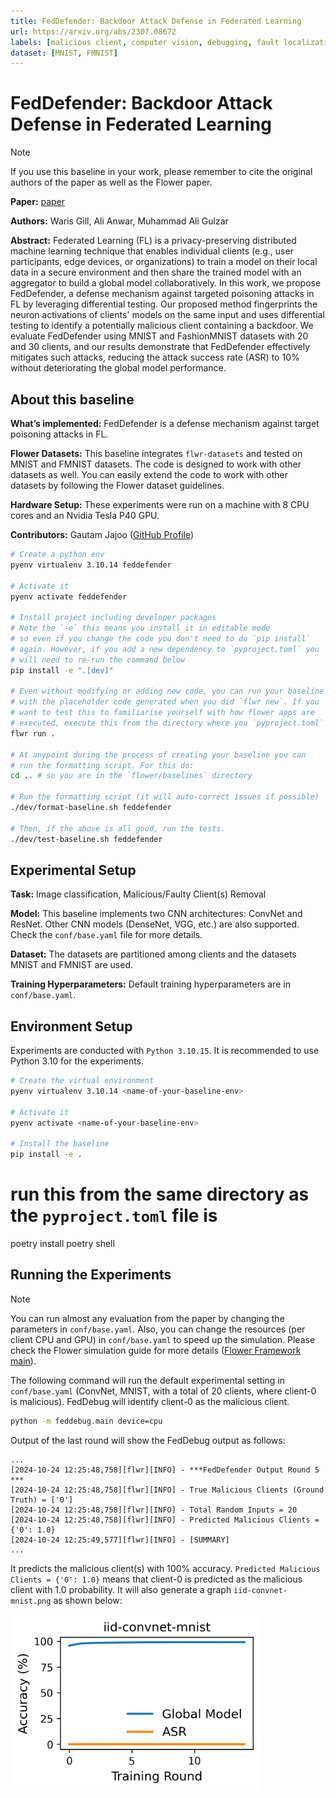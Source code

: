 ```yaml
---
title: FedDefender: Backdoor Attack Defense in Federated Learning
url: https://arxiv.org/abs/2307.08672
labels: [malicious client, computer vision, debugging, fault localization, image classification, data poisoning]
dataset: [MNIST, FMNIST]
---
```


# FedDefender: Backdoor Attack Defense in Federated Learning

> [!NOTE] 
> If you use this baseline in your work, please remember to cite the original authors of the paper as well as the Flower paper.

**Paper:** [paper](https://arxiv.org/abs/2307.08672)

**Authors:** Waris Gill, Ali Anwar, Muhammad Ali Gulzar

**Abstract:** Federated Learning (FL) is a privacy-preserving distributed machine learning technique that enables individual clients (e.g., user participants, edge devices, or organizations) to train a model on their local data in a secure environment and then share the trained model with an aggregator to build a global model collaboratively. In this work, we propose FedDefender, a defense mechanism against targeted poisoning attacks in FL by leveraging differential testing. Our proposed method fingerprints the neuron activations of clients' models on the same input and uses differential testing to identify a potentially malicious client containing a backdoor. We evaluate FedDefender using MNIST and FashionMNIST datasets with 20 and 30 clients, and our results demonstrate that FedDefender effectively mitigates such attacks, reducing the attack success rate (ASR) to 10\% without deteriorating the global model performance.

## About this baseline

**What’s implemented:** FedDefender is a defense mechanism against target poisoning attacks in FL.

**Flower Datasets:** This baseline integrates `flwr-datasets` and tested on MNIST and FMNIST datasets. The code is designed to work with other datasets as well. You can easily extend the code to work with other datasets by following the Flower dataset guidelines.

**Hardware Setup:**
These experiments were run on a machine with 8 CPU cores and an Nvidia Tesla P40 GPU.

**Contributors:** Gautam Jajoo ([GitHub Profile](https://github.com/gautamjajoo))


```bash
# Create a python env
pyenv virtualenv 3.10.14 feddefender

# Activate it
pyenv activate feddefender

# Install project including developer packages
# Note the `-e` this means you install it in editable mode 
# so even if you change the code you don't need to do `pip install`
# again. However, if you add a new dependency to `pyproject.toml` you
# will need to re-run the command below
pip install -e ".[dev]"

# Even without modifying or adding new code, you can run your baseline
# with the placeholder code generated when you did `flwr new`. If you
# want to test this to familiarise yourself with how flower apps are
# executed, execute this from the directory where you `pyproject.toml` is:
flwr run .

# At anypoint during the process of creating your baseline you can 
# run the formatting script. For this do:
cd .. # so you are in the `flower/baselines` directory

# Run the formatting script (it will auto-correct issues if possible)
./dev/format-baseline.sh feddefender

# Then, if the above is all good, run the tests.
./dev/test-baseline.sh feddefender
```

## Experimental Setup

**Task:** Image classification, Malicious/Faulty Client(s) Removal

**Model:** This baseline implements two CNN architectures: ConvNet and ResNet. Other CNN models (DenseNet, VGG, etc.) are also supported. Check the `conf/base.yaml` file for more details.

**Dataset:** The datasets are partitioned among clients and the datasets MNIST and FMNIST are used.

**Training Hyperparameters:** Default training hyperparameters are in `conf/base.yaml`.

## Environment Setup

Experiments are conducted with `Python 3.10.15`. It is recommended to use Python 3.10 for the experiments.

```bash
# Create the virtual environment
pyenv virtualenv 3.10.14 <name-of-your-baseline-env>

# Activate it
pyenv activate <name-of-your-baseline-env>

# Install the baseline
pip install -e .
```

# run this from the same directory as the `pyproject.toml` file is
poetry install
poetry shell

## Running the Experiments

> [!NOTE]
> You can run almost any evaluation from the paper by changing the parameters in `conf/base.yaml`. Also, you can change the resources (per client CPU and GPU) in `conf/base.yaml` to speed up the simulation. Please check the Flower simulation guide for more details ([Flower Framework main](https://flower.ai/docs/framework/how-to-run-simulations.html)).

The following command will run the default experimental setting in `conf/base.yaml` (ConvNet, MNIST, with a total of 20 clients, where client-0 is malicious). FedDebug will identify client-0 as the malicious client.

```bash
python -m feddebug.main device=cpu
```  

Output of the last round will show the FedDebug output as follows:

```log
... 
[2024-10-24 12:25:48,758][flwr][INFO] - ***FedDefender Output Round 5 ***
[2024-10-24 12:25:48,758][flwr][INFO] - True Malicious Clients (Ground Truth) = ['0']
[2024-10-24 12:25:48,758][flwr][INFO] - Total Random Inputs = 20
[2024-10-24 12:25:48,758][flwr][INFO] - Predicted Malicious Clients = {'0': 1.0}
[2024-10-24 12:25:49,577][flwr][INFO] - [SUMMARY]
...

```
It predicts the malicious client(s) with 100% accuracy. `Predicted Malicious Clients = {'0': 1.0}` means that client-0 is predicted as the malicious client with 1.0 probability. It will also generate a graph `iid-convnet-mnist.png` as shown below: 

<!-- ![FedDefender Malicious Client Localization ConvNet-MNIST](_static/iid-convnet-mnist.png) -->
<img src="_static/iid-convnet-mnist.png" alt="FedDefender Malicious Client Localization ConvNet-MNIST" width="400"/>


